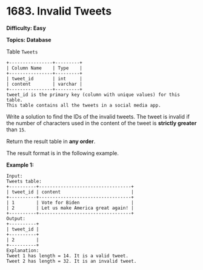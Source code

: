# 1683. Invalid Tweets

**Difficulty: Easy**

**Topics: Database**

Table `Tweets`
```
+----------------+---------+
| Column Name    | Type    |
+----------------+---------+
| tweet_id       | int     |
| content        | varchar |
+----------------+---------+
tweet_id is the primary key (column with unique values) for this table.
This table contains all the tweets in a social media app.
```

Write a solution to find the IDs of the invalid tweets. The tweet is invalid if the number of characters used in the content of the tweet is **strictly greater** than `15`.

Return the result table in **any order**.

The result format is in the following example.



**Example 1:**

```
Input: 
Tweets table:
+----------+----------------------------------+
| tweet_id | content                          |
+----------+----------------------------------+
| 1        | Vote for Biden                   |
| 2        | Let us make America great again! |
+----------+----------------------------------+
Output: 
+----------+
| tweet_id |
+----------+
| 2        |
+----------+
Explanation: 
Tweet 1 has length = 14. It is a valid tweet.
Tweet 2 has length = 32. It is an invalid tweet.
```